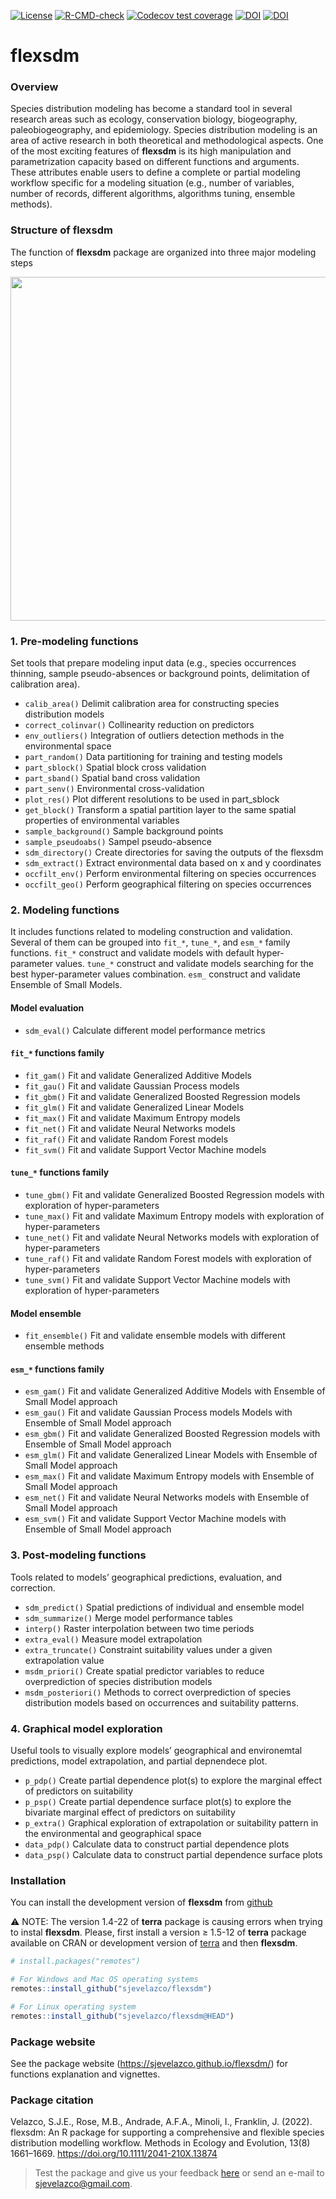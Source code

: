 [![License](https://img.shields.io/badge/license-GPL%20%28%3E=%203%29-lightgrey.svg?style=flat)](http://www.gnu.org/licenses/gpl-3.0.html)
[![R-CMD-check](https://github.com/sjevelazco/flexsdm/actions/workflows/R-CMD-check.yaml/badge.svg)](https://github.com/sjevelazco/flexsdm/actions/workflows/R-CMD-check.yaml)
[![Codecov test coverage](https://codecov.io/gh/sjevelazco/flexsdm/branch/main/graph/badge.svg?token=UT1UB0TWSV)](https://codecov.io/gh/sjevelazco/flexsdm)
[![DOI](https://zenodo.org/badge/354032642.svg)](https://zenodo.org/badge/latestdoi/354032642)
[![DOI](https://img.shields.io/badge/DOI-10.1111%2F2041--210X.13874-orange)](https://doi.org/10.1111/2041-210X.13874)


# flexsdm

### Overview 
Species distribution modeling has become a standard tool in several research areas such as ecology, conservation biology, biogeography, paleobiogeography, and epidemiology. Species distribution modeling is an area of active research in both theoretical and methodological aspects. One of the most exciting features of **flexsdm** is its high manipulation and parametrization capacity based on different functions and arguments. These attributes enable users to define a complete or partial modeling workflow specific for a modeling situation (e.g., number of variables, number of records, different algorithms, algorithms tuning, ensemble methods).


### Structure of flexsdm
The function of **flexsdm** package are organized into three major modeling steps



<a href='https://sjevelazco.github.io/flexsdm'><img src="https://raw.githubusercontent.com/sjevelazco/flexsdm/main/man/figures/flexsdm_figure1.svg" align="centre" height="550"/></a>

### 1. Pre-modeling functions 
Set tools that prepare modeling input data (e.g., species occurrences thinning, sample pseudo-absences or background points, delimitation of calibration area). 

* `calib_area()` Delimit calibration area for constructing species distribution models
* `correct_colinvar()` Collinearity reduction on predictors
* `env_outliers()` Integration of outliers detection methods in the environmental space
* `part_random()` Data partitioning for training and testing models
* `part_sblock()` Spatial block cross validation
* `part_sband()` Spatial band cross validation
* `part_senv()` Environmental cross-validation
* `plot_res()` Plot different resolutions to be used in part_sblock
* `get_block()` Transform a spatial partition layer to the same spatial properties of environmental variables
* `sample_background()` Sample background points
* `sample_pseudoabs()` Sampel pseudo-absence 
* `sdm_directory()` Create directories for saving the outputs of the flexsdm
* `sdm_extract()` Extract environmental data based on x and y coordinates
* `occfilt_env()` Perform environmental filtering on species occurrences
* `occfilt_geo()` Perform geographical filtering on species occurrences


### 2. Modeling functions 
It includes functions related to modeling construction and validation. Several of them can be grouped into `fit_*`, `tune_*`, and `esm_*` family functions. `fit_*` construct and validate models with default hyper-parameter values. `tune_*` construct and validate models searching for the best hyper-parameter values combination. `esm_` construct and validate Ensemble of Small Models.

#### Model evaluation
* `sdm_eval()` Calculate different model performance metrics

#### `fit_*` functions family
* `fit_gam()` Fit and validate Generalized Additive Models
* `fit_gau()` Fit and validate Gaussian Process models
* `fit_gbm()` Fit and validate Generalized Boosted Regression models
* `fit_glm()` Fit and validate Generalized Linear Models
* `fit_max()` Fit and validate Maximum Entropy models
* `fit_net()` Fit and validate Neural Networks models
* `fit_raf()` Fit and validate Random Forest models
* `fit_svm()` Fit and validate Support Vector Machine models

#### `tune_*` functions family
* `tune_gbm()` Fit and validate Generalized Boosted Regression models with exploration of 
hyper-parameters
* `tune_max()` Fit and validate Maximum Entropy models with exploration of hyper-parameters
* `tune_net()` Fit and validate Neural Networks models with exploration of hyper-parameters
* `tune_raf()` Fit and validate Random Forest models with exploration of hyper-parameters
* `tune_svm()` Fit and validate Support Vector Machine models with exploration of hyper-parameters

#### Model ensemble
* `fit_ensemble()` Fit and validate ensemble models with different ensemble methods

#### `esm_*` functions family
* `esm_gam()` Fit and validate Generalized Additive Models with Ensemble of Small Model approach
* `esm_gau()` Fit and validate Gaussian Process models Models with Ensemble of Small Model approach
* `esm_gbm()` Fit and validate Generalized Boosted Regression models with Ensemble of Small 
Model approach
* `esm_glm()` Fit and validate Generalized Linear Models with Ensemble of Small Model approach
* `esm_max()` Fit and validate Maximum Entropy models with Ensemble of Small Model approach
* `esm_net()` Fit and validate Neural Networks models with Ensemble of Small Model approach
* `esm_svm()` Fit and validate Support Vector Machine models with Ensemble of Small Model 
approach

### 3. Post-modeling functions
Tools related to models’ geographical predictions, evaluation, and correction. 

* `sdm_predict()` Spatial predictions of individual and ensemble model
* `sdm_summarize()` Merge model performance tables
* `interp()` Raster interpolation between two time periods
* `extra_eval()` Measure model extrapolation
* `extra_truncate()` Constraint suitability values under a given extrapolation value
* `msdm_priori()` Create spatial predictor variables to reduce overprediction of species distribution models
* `msdm_posteriori()` Methods to correct overprediction of species distribution models based on occurrences and suitability patterns.


### 4. Graphical model exploration 
Useful tools to visually explore models’ geographical and environemtal predictions, model extrapolation, and partial depnendece plot. 

* `p_pdp()` Create partial dependence plot(s) to explore the marginal effect of predictors on suitability
* `p_psp()` Create partial dependence surface plot(s) to explore the bivariate marginal effect of predictors on suitability
* `p_extra()` Graphical exploration of extrapolation or suitability pattern in the environmental and geographical space
* `data_pdp()` Calculate data to construct partial dependence plots
* `data_psp()` Calculate data to construct partial dependence surface plots

### Installation
You can install the development version of **flexsdm** from
[github](https://github.com/sjevelazco/flexsdm)

:warning: 
NOTE: The version 1.4-22 of **terra** package is causing errors when trying to instal **flexsdm**. 
Please, first install a version ≥ 1.5-12 of **terra** package available on CRAN or development version of [terra](https://github.com/rspatial/terra) and then **flexsdm**.

``` r
# install.packages("remotes")

# For Windows and Mac OS operating systems
remotes::install_github("sjevelazco/flexsdm")

# For Linux operating system
remotes::install_github("sjevelazco/flexsdm@HEAD")
```


### Package website

See the package website (<https://sjevelazco.github.io/flexsdm/>) for functions explanation and vignettes.

### Package citation

Velazco, S.J.E., Rose, M.B., Andrade, A.F.A., Minoli, I., Franklin, J. (2022). flexsdm: An R package for supporting a comprehensive and flexible species distribution modelling workflow. Methods in Ecology and Evolution, 13(8) 1661–1669. https://doi.org/10.1111/2041-210X.13874
  
> Test the package and give us your feedback [here](https://github.com/sjevelazco/flexsdm/issues) or send an e-mail to sjevelazco@gmail.com.

